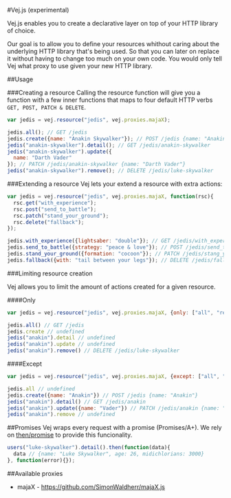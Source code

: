 #Vej.js (experimental)

Vej.js enables you to create a declarative layer on top of your HTTP library of choice.

Our goal is to allow you to define your resources whithout caring about the underlying HTTP library that's being used. So that you can later on replace it without having to change too much on your own code. You would only tell Vej what proxy to use given your new HTTP library.

##Usage

###Creating a resource
Calling the resource function will give you a function with a few inner functions that maps to four default HTTP verbs `GET, POST, PATCH & DELETE`.

```javascript
var jedis = vej.resource("jedis", vej.proxies.majaX);

jedis.all(); // GET /jedis
jedis.create({name: "Anakin Skywalker"}); // POST /jedis {name: "Anakin Skywalker"}
jedis("anakin-skywalker").detail(); // GET /jedis/anakin-skywalker
jedis("anakin-skywalker").update({
  name: "Darth Vader"
}); // PATCH /jedis/anakin-skywalker {name: "Darth Vader"}
jedis("anakin-skywalker").remove(); // DELETE /jedis/luke-skywalker
```

###Extending a resource
Vej lets your extend a resource with extra actions:

```javascript
var jedis = vej.resource("jedis", vej.proxies.majaX, function(rsc){
  rsc.get("with_experience");
  rsc.post("send_to_battle");
  rsc.patch("stand_your_ground");
  rsc.delete("fallback");
});

jedis.with_experience({lightsaber: "double"}); // GET /jedis/with_experience {lightsaber: "double"}
jedis.send_to_battle({strategy: "peace & love"}); // POST /jedis/send_to_battle {strategy: "peace & love"}
jedis.stand_your_ground({formation: "cocoon"}); // PATCH /jedis/stang_your_ground {formation: "cocoon"}
jedis.fallback({with: "tail between your legs"}); // DELETE /jedis/fallback {with: "tail between your legs"}
```

###Limiting resource creation

Vej allows you to limit the amount of actions created for a given resource.

####Only
```javascript
var jedis = vej.resource("jedis", vej.proxies.majaX, {only: ["all", "remove"]});

jedis.all() // GET /jedis
jedis.create // undefined
jedis("anakin").detail // undefined
jedis("anakin").update // undefined
jedis("anakin").remove() // DELETE /jedis/luke-skywalker
```

####Except
```javascript
var jedis = vej.resource("jedis", vej.proxies.majaX, {except: ["all", "remove"]});

jedis.all // undefined
jedis.create({name: "Anakin"}) // POST /jedis {name: "Anakin"}
jedis("anakin").detail() // GET /jedis/anakin
jedis("anakin").update({name: "Vader"}) // PATCH /jedis/anakin {name: "Vader"}
jedis("anakin").remove // undefined
```

##Promises
Vej wraps every request with a promise (Promises/A+). We rely on [then/promise](https://github.com/then/promise) to provide this funcionality.

```javascript
users("luke-skywalker").detail().then(function(data){
  data // {name: "Luke Skywalker", age: 26, midichlorians: 3000}
}, function(error){});
```

##Available proxies
* majaX - https://github.com/SimonWaldherr/majaX.js
